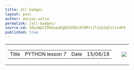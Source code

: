 ```yaml
---
title: all badges
layout: post
author: aaryan.walia
permalink: /all-badges/
source-id: 1OyxWpCI9GAspoKgQ3CK05i07QMrtJl1Cp3qIzitv4P4
published: true
---
```

<table>
  <tr>
    <td>
      <table>
        <tr>
          <td>Title</td>
          <td>PYTHON lesson 7</td>
          <td>Date</td>
          <td>15/06/18</td>
         </tr>
      </table>
    </td>
    <td>
      <td class="badgeimages"><img src="https://1203aaryan.github.io/aaryan1203.github.io//images/badge7.png"></td>
    </td>
  </tr>
 </table>
